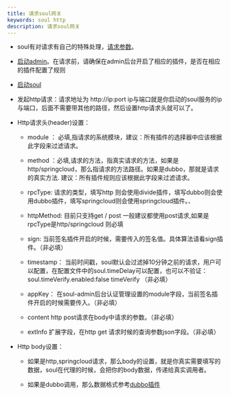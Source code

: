```yaml
---
title: 请求soul网关
keywords: soul http
description: 请求soul网关
---
```




* soul有对请求有自己的特殊处理，[请求参数](request-http.md)。

* [启动admin](admin.md)。在请求前，请确保在admin后台开启了相应的插件，是否在相应的插件配置了规则  

* [启动soul](server.md)

* 发起http请求：请求地址为 http://ip:port   ip与端口就是你启动的soul服务的ip与端口，后面不需要带其他的路径，然后设置http请求头就可以了。

* Http请求头(header)设置：

     * module ： 必填,指请求的系统模块，建议：所有插件的选择器中应该根据此字段来过滤请求。

     * method ：必填,请求的方法，指真实请求的方法，如果是http/springcloud，那么指请求的方法路径。如果是dubbo，那就是请求的真实方法.
                 建议：所有插件规则应该根据此字段来过滤请求。  
                  
     * rpcType: 请求的类型，填写http 则会使用divide插件，填写dubbo则会使用dubbo插件，填写springcloud则会使用springcloud插件。、

     * httpMethod: 目前只支持get / post 一般建议都使用post请求,如果是rpcType是http/springcloud 则必填

     * sign: 当前签名插件开启的时候，需要传入的签名值。具体算法请看sign插件。（非必填）

     * timestamp： 当前时间戳，soul默认会过滤掉10分钟之前的请求，用户可以配置，在配置文件中的soul.timeDelay可以配置，也可以不验证：soul.timeVerify.enabled:false timeVerify （非必填）

     * appKey： 在soul-admin后台认证管理设置的module字段，当前签名插件开启的时候需要传入。（非必填）

     * content http post请求在body中请求的参数。（非必填）
    
     * extInfo 扩展字段，在http get 请求时候的查询参数json字段。（非必填）

     
* Http body设置：
  
     * 如果是http,springcloud请求，那么body的设置，就是你真实需要填写的数据，soul在代理的时候，会把你的body数据，传递给真实调用者。

     * 如果是dubbo调用，那么数据格式参考[dubbo插件](dubbo.md)
